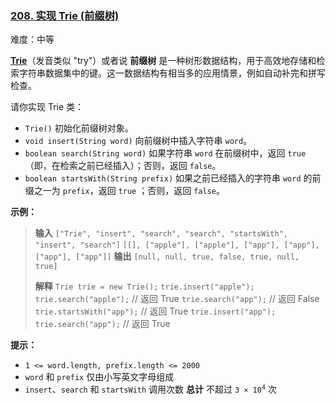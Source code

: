 ### [208\. 实现 Trie (前缀树)](https://leetcode.cn/problems/implement-trie-prefix-tree/)

难度：中等

**[Trie](https://baike.baidu.com/item/字典树/9825209?fr=aladdin)**（发音类似 "try"）或者说 **前缀树** 是一种树形数据结构，用于高效地存储和检索字符串数据集中的键。这一数据结构有相当多的应用情景，例如自动补完和拼写检查。

请你实现 Trie 类：

- `Trie()` 初始化前缀树对象。
- `void insert(String word)` 向前缀树中插入字符串 `word`。
- `boolean search(String word)` 如果字符串 `word` 在前缀树中，返回 `true`（即，在检索之前已经插入）；否则，返回 `false`。
- `boolean startsWith(String prefix)` 如果之前已经插入的字符串 `word` 的前缀之一为 `prefix`，返回 `true` ；否则，返回 `false`。

**示例：**

> **输入**
> `["Trie", "insert", "search", "search", "startsWith", "insert", "search"]`
> `[[], ["apple"], ["apple"], ["app"], ["app"], ["app"], ["app"]]`
> **输出**
> `[null, null, true, false, true, null, true]`
>
> **解释**
> `Trie trie = new Trie();`
> `trie.insert("apple");`
> `trie.search("apple");`   // 返回 True
> `trie.search("app");`     // 返回 False
> `trie.startsWith("app");` // 返回 True
> `trie.insert("app");`
> `trie.search("app");`     // 返回 True

**提示：**

- `1 <= word.length, prefix.length <= 2000`
- `word` 和 `prefix` 仅由小写英文字母组成
- `insert`、`search` 和 `startsWith` 调用次数 **总计** 不超过 <code>3 &times; 10<sup>4</sup></code> 次
